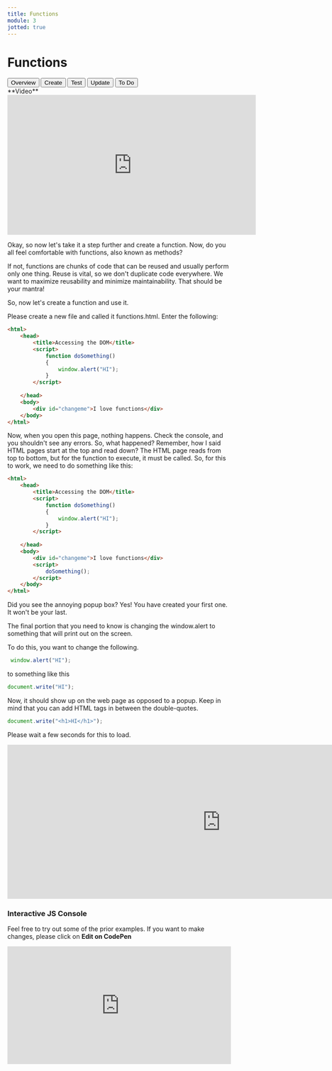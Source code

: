 ```yaml
---
title: Functions
module: 3
jotted: true
---
```


# Functions
<div class="tab">
  <button class="tablinks active" onclick="openTab(event, 'Overview')">Overview</button>
  <button class="tablinks" onclick="openTab(event, 'Create')">Create</button>
  <button class="tablinks" onclick="openTab(event, 'Test')">Test</button>
  <button class="tablinks" onclick="openTab(event, 'Update')">Update</button>
  <button class="tablinks" onclick="openTab(event, 'ToDo')">To Do</button>
</div>
<div id="Overview" class="tabcontent" style="display:block"  markdown="1">
**Video**
<div class="embed-responsive embed-responsive-16by9"><iframe width="560" height="315" src="https://www.youtube.com/embed/eLZjLu6yIgY" frameborder="0" allow="accelerometer; autoplay; encrypted-media; gyroscope; picture-in-picture" allowfullscreen></iframe></div>

Okay, so now let's take it a step further and create a function.  Now, do you all feel comfortable with functions, also known as methods? 

If not, functions are chunks of code that can be reused and usually perform only one thing.  Reuse is vital, so we don't duplicate code everywhere.  We want to maximize reusability and minimize maintainability.  That should be your mantra!
</div>


<div id="Create" class="tabcontent">
<div class="tabhtml" markdown="1">
So, now let's create a function and use it.

Please create a new file and called it functions.html.  Enter the following:

```html
<html>
    <head>
        <title>Accessing the DOM</title>
        <script>
            function doSomething()
            {
                window.alert("HI");
            }
        </script>
   
    </head>
    <body>
        <div id="changeme">I love functions</div>
    </body>
</html>
```
</div>
</div>
<div id="Test" class="tabcontent">
<div class="tabhtml" markdown="1">
Now, when you open this page, nothing happens.  Check the console, and you shouldn't see any errors.  So, what happened? Remember, how I said HTML pages start at the top and read down?  The HTML page reads from top to bottom, but for the function to execute, it must be called.  So, for this to work, we need to do something like this:

```html
<html>
    <head>
        <title>Accessing the DOM</title>
        <script>
            function doSomething()
            {
                window.alert("HI");
            }
        </script>
   
    </head>
    <body>
        <div id="changeme">I love functions</div>
        <script>
            doSomething();
        </script>
    </body>
</html>
```

Did you see the annoying popup box?  Yes!  You have created your first one.  It won't be your last.
</div>
</div>
<div id="Update" class="tabcontent">
<div class="tabhtml" markdown="1">
The final portion that you need to know is changing the window.alert to something that will print out on the screen.

To do this, you want to change the following.

```js
 window.alert("HI");
```

to something like this

```js
document.write("HI");
```

Now, it should show up on the web page as opposed to a popup.  Keep in mind that you can add HTML tags in between the double-quotes.

```js
document.write("<h1>HI</h1>");
```
</div>
</div>
<div id="ToDo" class="tabcontent" >
<div class="tabhtml" markdown="1">

Please wait a few seconds for this to load.

<iframe src="https://umontanamediaarts.com/MART441/wp-admin/admin-ajax.php?action=h5p_embed&id=4" width="959" height="347" frameborder="0" allowfullscreen="allowfullscreen"></iframe><script src="https://umontanamediaarts.com/MART441/wp-content/plugins/h5p/h5p-php-library/js/h5p-resizer.js" charset="UTF-8"></script>

### Interactive JS Console

Feel free to try out some of the prior examples. If you want to make changes, please click on **Edit on CodePen**

<iframe height="265" style="width: 100%;" scrolling="no" title="MART 441 Functions" src="https://codepen.io/retrog4m3r/embed/BaLEypd?height=265&theme-id=dark&default-tab=html,result" frameborder="no" loading="lazy" allowtransparency="true" allowfullscreen="true">
  See the Pen <a href='https://codepen.io/retrog4m3r/pen/BaLEypd'>MART 441 Functions</a> by Michael Cassens
  (<a href='https://codepen.io/retrog4m3r'>@retrog4m3r</a>) on <a href='https://codepen.io'>CodePen</a>.
</iframe>
</div>
</div>
